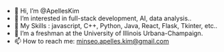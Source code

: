- 👋 Hi, I’m @ApellesKim
- 👀 I’m interested in full-stack development, AI, data analysis..
- 🌱 My Skills : javascript, C++, Python, Java, React, Flask, Tkinter, etc..
- 💞️ I’m a freshman at the University of Illinois Urbana-Champaign.
- 📫 How to reach me: minseo.apelles.kim@gmail.com

<!---
ApellesKim/ApellesKim is a ✨ special ✨ repository because its `README.md` (this file) appears on your GitHub profile.
You can click the Preview link to take a look at your changes.
--->
